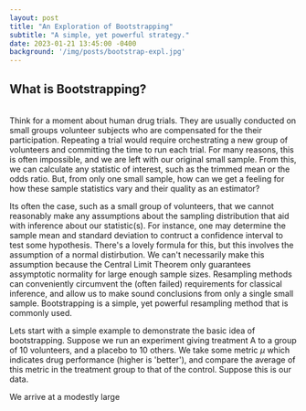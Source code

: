 ```yaml
---
layout: post
title: "An Exploration of Bootstrapping"
subtitle: "A simple, yet powerful strategy."
date: 2023-01-21 13:45:00 -0400
background: '/img/posts/bootstrap-expl.jpg'
---
```


## What is Bootstrapping?
<br>
 Think for a moment about human drug trials. They are usually conducted on small groups volunteer subjects who are compensated for the their participation. Repeating a trial would require orchestrating a new group of volunteers and committing the time to run each trial. For many reasons, this is often impossible, and we are left with our original small sample. From this, we can calculate any statistic of interest, such as the trimmed mean or the odds ratio. But, from only one small sample, how can we get a feeling for how these sample statistics vary and their quality as an estimator? 
 
 Its often the case, such as a small group of volunteers, that we cannot reasonably make any assumptions about the sampling distribution that aid with inference about our statistic(s). For instance, one may determine the sample mean and standard deviation to contruct a confidence interval to test some hypothesis. There's a lovely formula for this, but this involves the assumption of a normal distirbution. We can't necessarily make this assumption because the Central Limit Theorem only guarantees assymptotic normality for large enough sample sizes. Resampling methods can conveniently circumvent the (often failed) requirements for classical inference, and allow us to make sound conclusions from only a single small sample. Bootstrapping is a simple, yet powerful resampling method that is commonly used. 

 Lets start with a simple example to demonstrate the basic idea of bootstrapping. Suppose we run an experiment giving treatment A to a group of 10 volunteers, and a placebo to 10 others. We take some metric $\mu$ which indicates drug performance (higher is 'better'), and compare the average of this metric in the treatment group to that of the control. Suppose this is our data.
 

 We arrive at a modestly large